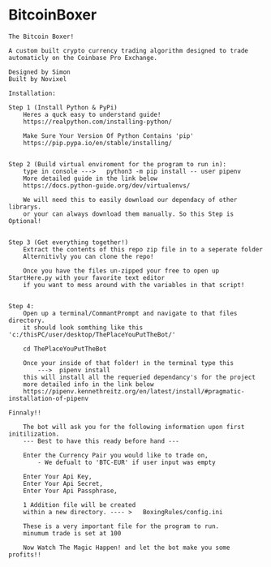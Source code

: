 # BitcoinBoxer
    The Bitcoin Boxer! 
    
    A custom built crypto currency trading algorithm designed to trade automaticly on the Coinbase Pro Exchange.
    
    Designed by Simon
    Built by Novixel
    
    Installation: 
        
    Step 1 (Install Python & PyPi)
        Heres a quck easy to understand guide!
        https://realpython.com/installing-python/
        
        Make Sure Your Version Of Python Contains 'pip'
        https://pip.pypa.io/en/stable/installing/
        
        
    Step 2 (Build virtual enviroment for the program to run in):
        type in console --->   python3 -m pip install -- user pipenv
        More detailed guide in the link below
        https://docs.python-guide.org/dev/virtualenvs/
        
        We will need this to easily download our dependacy of other librarys.
        or your can always download them manually. So this Step is Optional!
        
        
    Step 3 (Get everything together!)
        Extract the contents of this repo zip file in to a seperate folder
        Alternitivly you can clone the repo!
       
        Once you have the files un-zipped your free to open up StartHere.py with your favorite text editor
        if you want to mess around with the variables in that script!
       
        
    Step 4:
        Open up a terminal/CommantPrompt and navigate to that files directory. 
        it should look somthing like this 'c:/thisPC/user/desktop/ThePlaceYouPutTheBot/'
        
        cd ThePlaceYouPutTheBot
        
        Once your inside of that folder! in the terminal type this
            --->  pipenv install
        this will install all the requeried dependancy's for the project
        more detailed info in the link below
        https://pipenv.kennethreitz.org/en/latest/install/#pragmatic-installation-of-pipenv
        
    Finnaly!! 
    
        The bot will ask you for the following information upon first initilization.
        --- Best to have this ready before hand ---
        
        Enter the Currency Pair you would like to trade on,
            - We defualt to 'BTC-EUR' if user input was empty
        
        Enter Your Api Key, 
        Enter Your Api Secret,
        Enter Your Api Passphrase,
    
        1 Addition file will be created
        within a new directory. ---- >   BoxingRules/config.ini
    
        These is a very important file for the program to run.
        minumum trade is set at 100
        
        Now Watch The Magic Happen! and let the bot make you some profits!!
        
        
